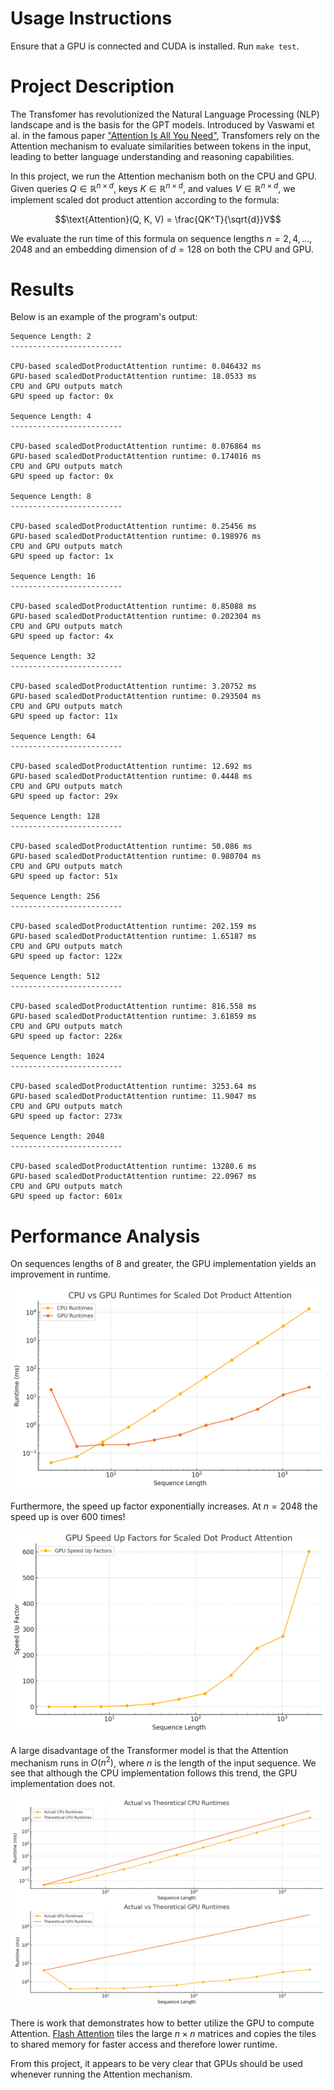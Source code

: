 # Usage Instructions
Ensure that a GPU is connected and CUDA is installed. Run `make test`.

# Project Description

The Transfomer has revolutionized the Natural Language Processing (NLP) landscape and is the basis for the GPT models. Introduced by Vaswami et al. in the famous paper ["Attention Is All You Need"](https://arxiv.org/abs/1706.03762), Transfomers rely on the Attention mechanism to evaluate similarities between tokens in the input, leading to better language understanding and reasoning capabilities. 

In this project, we run the Attention mechanism both on the CPU and GPU. Given queries $Q \in \mathbb{R}^{n \times d}$, keys $K \in \mathbb{R}^{n \times d}$, and values $V \in \mathbb{R}^{n \times d}$, we implement scaled dot product attention according to the formula:

$$\text{Attention}(Q, K, V) = \frac{QK^T}{\sqrt{d}}V$$

We evaluate the run time of this formula on sequence lengths $n = 2, 4, \dots, 2048$ and an embedding dimension of $d = 128$ on both the CPU and GPU.

# Results

Below is an example of the program's output:

```
Sequence Length: 2
-------------------------

CPU-based scaledDotProductAttention runtime: 0.046432 ms
GPU-based scaledDotProductAttention runtime: 18.0533 ms
CPU and GPU outputs match
GPU speed up factor: 0x

Sequence Length: 4
-------------------------

CPU-based scaledDotProductAttention runtime: 0.076864 ms
GPU-based scaledDotProductAttention runtime: 0.174016 ms
CPU and GPU outputs match
GPU speed up factor: 0x

Sequence Length: 8
-------------------------

CPU-based scaledDotProductAttention runtime: 0.25456 ms
GPU-based scaledDotProductAttention runtime: 0.198976 ms
CPU and GPU outputs match
GPU speed up factor: 1x

Sequence Length: 16
-------------------------

CPU-based scaledDotProductAttention runtime: 0.85088 ms
GPU-based scaledDotProductAttention runtime: 0.202304 ms
CPU and GPU outputs match
GPU speed up factor: 4x

Sequence Length: 32
-------------------------

CPU-based scaledDotProductAttention runtime: 3.20752 ms
GPU-based scaledDotProductAttention runtime: 0.293504 ms
CPU and GPU outputs match
GPU speed up factor: 11x

Sequence Length: 64
-------------------------

CPU-based scaledDotProductAttention runtime: 12.692 ms
GPU-based scaledDotProductAttention runtime: 0.4448 ms
CPU and GPU outputs match
GPU speed up factor: 29x

Sequence Length: 128
-------------------------

CPU-based scaledDotProductAttention runtime: 50.086 ms
GPU-based scaledDotProductAttention runtime: 0.980704 ms
CPU and GPU outputs match
GPU speed up factor: 51x

Sequence Length: 256
-------------------------

CPU-based scaledDotProductAttention runtime: 202.159 ms
GPU-based scaledDotProductAttention runtime: 1.65187 ms
CPU and GPU outputs match
GPU speed up factor: 122x

Sequence Length: 512
-------------------------

CPU-based scaledDotProductAttention runtime: 816.558 ms
GPU-based scaledDotProductAttention runtime: 3.61859 ms
CPU and GPU outputs match
GPU speed up factor: 226x

Sequence Length: 1024
-------------------------

CPU-based scaledDotProductAttention runtime: 3253.64 ms
GPU-based scaledDotProductAttention runtime: 11.9047 ms
CPU and GPU outputs match
GPU speed up factor: 273x

Sequence Length: 2048
-------------------------

CPU-based scaledDotProductAttention runtime: 13280.6 ms
GPU-based scaledDotProductAttention runtime: 22.0967 ms
CPU and GPU outputs match
GPU speed up factor: 601x
```

# Performance Analysis

On sequences lengths of 8 and greater, the GPU implementation yields an improvement in runtime.

![](./images/runtime.png)

Furthermore, the speed up factor exponentially increases. At $n = 2048$ the speed up is over 600 times!

![](./images/speedupfactors.png)

A large disadvantage of the Transformer model is that the Attention mechanism runs in $O(n^2)$, where $n$ is the length of the input sequence. We see that although the CPU implementation follows this trend, the GPU implementation does not. 

![](./images/actualvstheory.png)

There is work that demonstrates how to better utilize the GPU to compute Attention. [Flash Attention](https://arxiv.org/abs/2205.14135) tiles the large $n \times n$ matrices and copies the tiles to shared memory for faster access and therefore lower runtime.

From this project, it appears to be very clear that GPUs should be used whenever running the Attention mechanism. 

